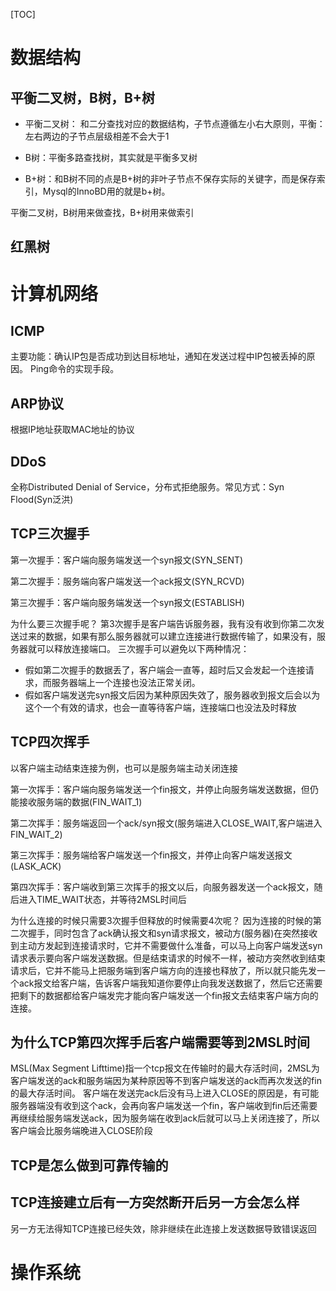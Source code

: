 [TOC]



# 数据结构



## 平衡二叉树，B树，B+树

- 平衡二叉树： 和二分查找对应的数据结构，子节点遵循左小右大原则，平衡：左右两边的子节点层级相差不会大于1

- B树：平衡多路查找树，其实就是平衡多叉树

- B+树：和B树不同的点是B+树的非叶子节点不保存实际的关键字，而是保存索引，Mysql的InnoBD用的就是b+树。

平衡二叉树，B树用来做查找，B+树用来做索引

## 红黑树



# 计算机网络

## ICMP
主要功能：确认IP包是否成功到达目标地址，通知在发送过程中IP包被丢掉的原因。
Ping命令的实现手段。

## ARP协议
根据IP地址获取MAC地址的协议

## DDoS
全称Distributed Denial of Service，分布式拒绝服务。常见方式：Syn Flood(Syn泛洪)

## TCP三次握手

第一次握手：客户端向服务端发送一个syn报文(SYN_SENT)

第二次握手：服务端向客户端发送一个ack报文(SYN_RCVD)

第三次握手：客户端向服务端发送一个syn报文(ESTABLISH)

为什么要三次握手呢？
第3次握手是客户端告诉服务器，我有没有收到你第二次发送过来的数据，如果有那么服务器就可以建立连接进行数据传输了，如果没有，服务器就可以释放连接端口。
三次握手可以避免以下两种情况：
- 假如第二次握手的数据丢了，客户端会一直等，超时后又会发起一个连接请求，而服务器端上一个连接也没法正常关闭。
- 假如客户端发送完syn报文后因为某种原因失效了，服务器收到报文后会以为这个一个有效的请求，也会一直等待客户端，连接端口也没法及时释放


## TCP四次挥手
以客户端主动结束连接为例，也可以是服务端主动关闭连接

第一次挥手：客户端向服务端发送一个fin报文，并停止向服务端发送数据，但仍能接收服务端的数据(FIN_WAIT_1)

第二次挥手：服务端返回一个ack/syn报文(服务端进入CLOSE_WAIT,客户端进入FIN_WAIT_2)

第三次挥手：服务端给客户端发送一个fin报文，并停止向客户端发送报文(LASK_ACK)

第四次挥手：客户端收到第三次挥手的报文以后，向服务器发送一个ack报文，随后进入TIME_WAIT状态，并等待2MSL时间后

为什么连接的时候只需要3次握手但释放的时候需要4次呢？
因为连接的时候的第二次握手，同时包含了ack确认报文和syn请求报文，被动方(服务器)在突然接收到主动方发起到连接请求时，它并不需要做什么准备，可以马上向客户端发送syn请求表示要向客户端发送数据。但是结束请求的时候不一样，被动方突然收到结束请求后，它并不能马上把服务端到客户端方向的连接也释放了，所以就只能先发一个ack报文给客户端，告诉客户端我知道你要停止向我发送数据了，然后它还需要把剩下的数据都给客户端发完才能向客户端发送一个fin报文去结束客户端方向的连接。

## 为什么TCP第四次挥手后客户端需要等到2MSL时间
MSL(Max Segment Lifttime)指一个tcp报文在传输时的最大存活时间，2MSL为客户端发送的ack和服务端因为某种原因等不到客户端发送的ack而再次发送的fin的最大存活时间。
客户端在发送完ack后没有马上进入CLOSE的原因是，有可能服务器端没有收到这个ack，会再向客户端发送一个fin，客户端收到fin后还需要再继续给服务端发送ack，因为服务端在收到ack后就可以马上关闭连接了，所以客户端会比服务端晚进入CLOSE阶段

## TCP是怎么做到可靠传输的

## TCP连接建立后有一方突然断开后另一方会怎么样
另一方无法得知TCP连接已经失效，除非继续在此连接上发送数据导致错误返回

# 操作系统





